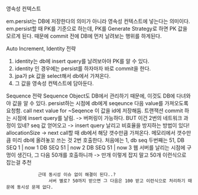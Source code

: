 영속성 컨텍스트

em.persist는 DB에 저장한다의 의미가 아니라
영속성 컨텍스트에 넣는다는 의미이다.
em.persist할 때 PK를 기준으로 하는데, PK를 Generate Strategy로 하면
PK 값을 모르게 된다.
때문에 commit 전에 DB에 먼저 날려보는 행위를 하게된다.


Auto Increment, Identity 전략
1. identity는 db에 insert query를 날려보아야 PK를 알 수 있다.
2. identity 인 경우에는 persist를 하자마자 바로 commit을 한다.
3. jpa가 pk 값을 select해서 db에서 가져온다.
4. 그 값을 영속성 컨텍스트에 담아둔다.

Sequence 전략
Sequence Object도 DB에서 관리하기 때문에, 이것도 DB에 다녀와야 값을 알 수 있다.
persist하는 시점에 db에게 seqeunce 다음 value를 가져오도록 요청함.
call next value for ~Seqence
이 값을 id에 저장해둠.
트랜잭션 commit 하는 시점에 insert query를 날림.
-> 버퍼링이 가능하다.
BUT 이건 2번의 네트워크 과정이 있네? seq 값 얻어오고 -> insert query 날리고
비효율을 방지하는 방법이 있다!
allocationSize
-> next call할 때 db에서 해당 갯수만큼 가져온다.
메모리에서 갯수만큼 미리 db에 올려놓꼬 쓰는 것
2번 호출한다.
처음에는 1, db seq
두번째는 51,
DB SEQ 1   | now 1
DB SEQ 51 | now 2
DB SEQ 51 | now 3
웹 서버를 날리는 시점에 구멍이 생긴다, 그 다음 50개를 호출하니까
-> 만개 이렇게 잡지 말고 50개 이런식으로 잡는걸 추천

				근데 동시성 이슈 없이 해결이 된다..?
					서버 별로? 50까지 받으면 그 다음은 100 받고 이런식으로 처리하기 때문에 동시성 문제 없다.